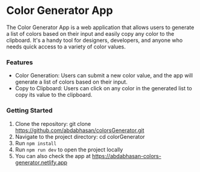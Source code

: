 # Color Generator App

The Color Generator App is a web application that allows users to generate a list of colors based on their input and easily copy any color to the clipboard. It's a handy tool for designers, developers, and anyone who needs quick access to a variety of color values.

### Features

- Color Generation: Users can submit a new color value, and the app will generate a list of colors based on their input.
- Copy to Clipboard: Users can click on any color in the generated list to copy its value to the clipboard.

### Getting Started

1. Clone the repository: git clone https://github.com/abdabhasan/colorsGenerator.git
1. Navigate to the project directory: cd colorGenerator
1. Run `npm install`
1. Run `npm run dev` to open the project locally
1. You can also check the app at https://abdabhasan-colors-generator.netlify.app
